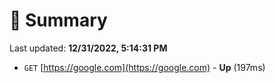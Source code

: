 # 📖 Summary
Last updated: **12/31/2022, 5:14:31 PM**

- `GET` [https://google.com](https://google.com) - **Up** (197ms)
